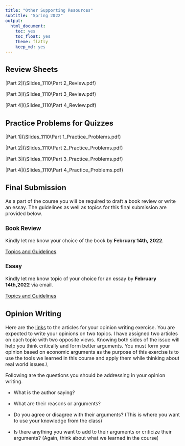 ```yaml
---
title: "Other Supporting Resources"
subtitle: "Spring 2022"
output: 
  html_document: 
    toc: yes
    toc_float: yes
    theme: flatly
    keep_md: yes
---
```

<style type="text/css">
  body{
  font-size: 12pt;
}
</style>




## Review Sheets

[Part 2](\Slides_1110\Part 2_Review.pdf)

[Part 3](\Slides_1110\Part 3_Review.pdf)

[Part 4](\Slides_1110\Part 4_Review.pdf)

## Practice Problems for Quizzes

[Part 1](\Slides_1110\Part 1_Practice_Problems.pdf)

[Part 2](\Slides_1110\Part 2_Practice_Problems.pdf)

[Part 3](\Slides_1110\Part 3_Practice_Problems.pdf)

[Part 4](\Slides_1110\Part 4_Practice_Problems.pdf)

## Final Submission

As a part of the course you will be required to draft a book review or write an essay. The guidelines as well as topics for this final submission are provided below. 

### Book Review

Kindly let me know your choice of the book by **February 14th, 2022**. 

[Topics and Guidelines](\Slides_1110\Book-Review.pdf)

### Essay

Kindly let me know topic of your choice for an essay by **February 14th,2022** via email.

[Topics and Guidelines](\Slides_1110\Essay.pdf)

## Opinion Writing 


Here are the [links](\Slides_1110\Articles_Spring2022.docx) to the articles for your opinion writing exercise. You are expected to write your opinions on two topics. I have assigned two articles on each topic with two opposite views. Knowing both sides of the issue will help you think critically and form better arguments. You must form your opinion based on economic arguments as the purpose of this exercise is to use the tools we learned in this course and apply them while thinking about real world issues.\


Following are the questions you should be addressing in your opinion writing.

- What is the author saying? 

-  What are their reasons or arguments?

-  Do you agree or disagree with their arguments? (This is where you want to use your knowledge from the class)

- Is there anything you want to add to their arguments or criticize their arguments? (Again, think about what we learned in the course)


